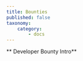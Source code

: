 ```yaml
---
title: Bounties
published: false
taxonomy:
    category:
        - docs
---
```


** Developer Bounty Intro**
